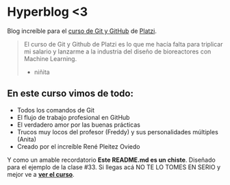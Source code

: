 # Hyperblog &lt;3
Blog increíble para el [curso de Git y GitHub](https://platzi.com/cursos/git-github/ "curso de Git y GitHub") de [Platzi](https://platzi.com/ "Platzi").
> El curso de Git y Github de Platzi es lo que me hacía falta para triplicar mi salario y lanzarme a la industria del diseño de bioreactores con Machine Learning.
> - niñita

## En este curso vimos de todo:
* Todos los comandos de Git
* El flujo de trabajo profesional en GitHub
* El verdadero amor por las buenas prácticas
* Trucos muy locos del profesor   (Freddy) y sus personalidades múltiples (Anita)
* Creado por el increíble René Pleitez Oviedo

Y como un amable recordatorio **Este README.md es un chiste**. Diseñado para el ejemplo de la clase #33. Si llegas acá NO TE LO TOMES EN SERIO y mejor ve a [**ver el curso**](http://https://platzi.com/cursos/git-github/ "ver el curso").